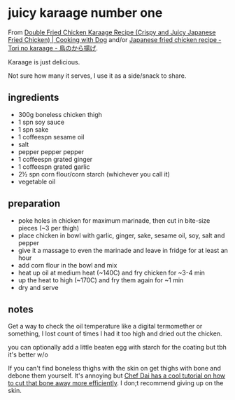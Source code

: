 # juicy karaage number one

From [Double Fried Chicken Karaage Recipe (Crispy and Juicy Japanese Fried Chicken) | Cooking with Dog](https://youtu.be/CEX_rCVTPKE) and/or [Japanese fried chicken recipe - Tori no karaage - 鳥のから揚げ](https://youtu.be/SFInCMz0goQ).

Karaage is just delicious.

Not sure how many it serves, I use it as a side/snack to share.

## ingredients

- 300g boneless chicken thigh
- 1 spn soy sauce
- 1 spn sake
- 1 coffeespn sesame oil
- salt
- pepper pepper pepper
- 1 coffeespn grated ginger
- 1 coffeespn grated garlic
- 2½ spn corn flour/corn starch (whichever you call it)
- vegetable oil

## preparation

- poke holes in chicken for maximum marinade, then cut in bite-size pieces (~3 per thigh)
- place chicken in bowl with garlic, ginger, sake, sesame oil, soy, salt and pepper
- give it a massage to even the marinade and leave in fridge for at least an hour
- add corn flour in the bowl and mix
- heat up oil at medium heat (~140C) and fry chicken for ~3-4 min
- up the heat to high (~170C) and fry them again for ~1 min
- dry and serve

## notes

Get a way to check the oil temperature like a digital termomether or something, I lost count of times I had it too high and dried out the chicken.

you can optionally add a little beaten egg with starch for the coating but tbh it's better w/o

If you can't find boneless thighs with the skin on get thighs with bone and debone them yourself. It's annoying but [Chef Dai has a cool tutorial on how to cut that bone away more efficiently](https://youtu.be/r0IEiU_-Fjo). I don;t recommend giving up on the skin.
